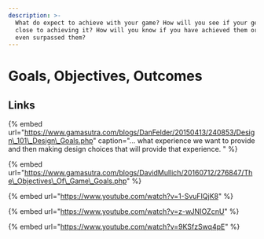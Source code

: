 ```yaml
---
description: >-
  What do expect to achieve with your game? How will you see if your getting
  close to achieving it? How will you know if you have achieved them or maybe
  even surpassed them?
---
```


# Goals, Objectives, Outcomes

## Links

{% embed url="https://www.gamasutra.com/blogs/DanFelder/20150413/240853/Design\_101\_Design\_Goals.php" caption="... what experience we want to provide and then making design choices that will provide that experience. " %}

{% embed url="https://www.gamasutra.com/blogs/DavidMullich/20160712/276847/The\_Objectives\_Of\_Game\_Goals.php" %}

{% embed url="https://www.youtube.com/watch?v=1-SvuFIQjK8" %}

{% embed url="https://www.youtube.com/watch?v=z-wJNIOZcnU" %}

{% embed url="https://www.youtube.com/watch?v=9KSfzSwq4pE" %}



